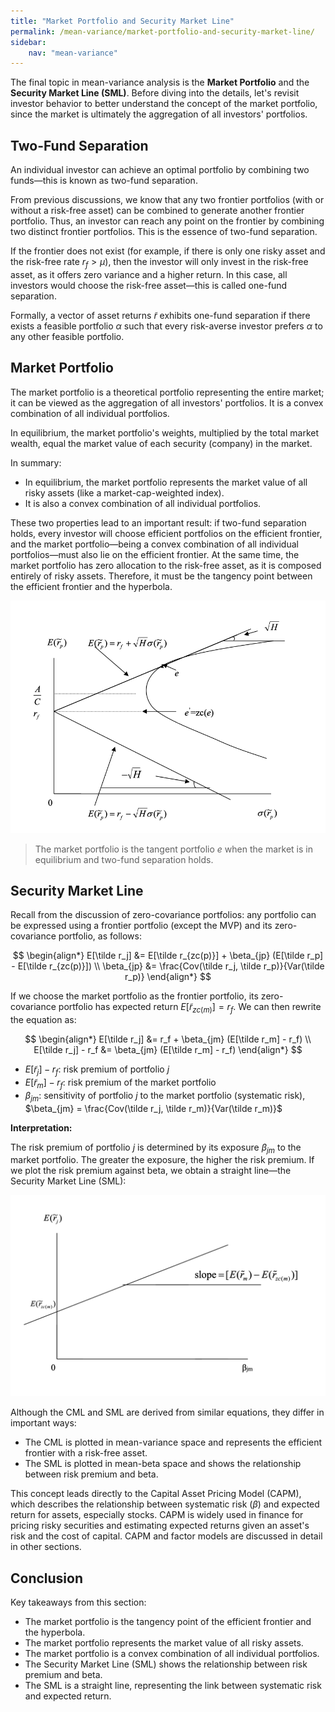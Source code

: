```yaml
---
title: "Market Portfolio and Security Market Line"
permalink: /mean-variance/market-portfolio-and-security-market-line/
sidebar:
    nav: "mean-variance"
---
```


The final topic in mean-variance analysis is the **Market Portfolio** and the **Security Market Line (SML)**. Before diving into the details, let's revisit investor behavior to better understand the concept of the market portfolio, since the market is ultimately the aggregation of all investors' portfolios.

## Two-Fund Separation

An individual investor can achieve an optimal portfolio by combining two funds—this is known as two-fund separation.

From previous discussions, we know that any two frontier portfolios (with or without a risk-free asset) can be combined to generate another frontier portfolio. Thus, an investor can reach any point on the frontier by combining two distinct frontier portfolios. This is the essence of two-fund separation.

If the frontier does not exist (for example, if there is only one risky asset and the risk-free rate $r_f > \mu$), then the investor will only invest in the risk-free asset, as it offers zero variance and a higher return. In this case, all investors would choose the risk-free asset—this is called one-fund separation.

Formally, a vector of asset returns $\tilde r$ exhibits one-fund separation if there exists a feasible portfolio $\alpha$ such that every risk-averse investor prefers $\alpha$ to any other feasible portfolio.

## Market Portfolio

The market portfolio is a theoretical portfolio representing the entire market; it can be viewed as the aggregation of all investors' portfolios. It is a convex combination of all individual portfolios.

In equilibrium, the market portfolio's weights, multiplied by the total market wealth, equal the market value of each security (company) in the market.

In summary:

- In equilibrium, the market portfolio represents the market value of all risky assets (like a market-cap-weighted index).
- It is also a convex combination of all individual portfolios.

These two properties lead to an important result: if two-fund separation holds, every investor will choose efficient portfolios on the efficient frontier, and the market portfolio—being a convex combination of all individual portfolios—must also lie on the efficient frontier. At the same time, the market portfolio has zero allocation to the risk-free asset, as it is composed entirely of risky assets. Therefore, it must be the tangency point between the efficient frontier and the hyperbola.

![Market Portfolio](attachments/rf_frontier.png)

> The market portfolio is the tangent portfolio $e$ when the market is in equilibrium and two-fund separation holds.

## Security Market Line

Recall from the discussion of zero-covariance portfolios: any portfolio can be expressed using a frontier portfolio (except the MVP) and its zero-covariance portfolio, as follows:

$$
\begin{align*}
E[\tilde r_j] &= E[\tilde r_{zc(p)}] + \beta_{jp} (E[\tilde r_p] - E[\tilde r_{zc(p)}]) \\
\beta_{jp} &= \frac{Cov(\tilde r_j, \tilde r_p)}{Var(\tilde r_p)}
\end{align*}
$$

If we choose the market portfolio as the frontier portfolio, its zero-covariance portfolio has expected return $E[\tilde r_{zc(m)}] = r_f$. We can then rewrite the equation as:

$$
\begin{align*}
E[\tilde r_j] &= r_f + \beta_{jm} (E[\tilde r_m] - r_f) \\
E[\tilde r_j] - r_f &= \beta_{jm} (E[\tilde r_m] - r_f)
\end{align*}
$$

- $E[\tilde r_j] - r_f$: risk premium of portfolio $j$
- $E[\tilde r_m] - r_f$: risk premium of the market portfolio
- $\beta_{jm}$: sensitivity of portfolio $j$ to the market portfolio (systematic risk), $\beta_{jm} = \frac{Cov(\tilde r_j, \tilde r_m)}{Var(\tilde r_m)}$

**Interpretation:**

The risk premium of portfolio $j$ is determined by its exposure $\beta_{jm}$ to the market portfolio. The greater the exposure, the higher the risk premium. If we plot the risk premium against beta, we obtain a straight line—the Security Market Line (SML):

![Security Market Line](attachments/sml.png)

Although the CML and SML are derived from similar equations, they differ in important ways:

- The CML is plotted in mean-variance space and represents the efficient frontier with a risk-free asset.
- The SML is plotted in mean-beta space and shows the relationship between risk premium and beta.

This concept leads directly to the Capital Asset Pricing Model (CAPM), which describes the relationship between systematic risk ($\beta$) and expected return for assets, especially stocks. CAPM is widely used in finance for pricing risky securities and estimating expected returns given an asset's risk and the cost of capital. CAPM and factor models are discussed in detail in other sections.

## Conclusion

Key takeaways from this section:

- The market portfolio is the tangency point of the efficient frontier and the hyperbola.
- The market portfolio represents the market value of all risky assets.
- The market portfolio is a convex combination of all individual portfolios.
- The Security Market Line (SML) shows the relationship between risk premium and beta.
- The SML is a straight line, representing the link between systematic risk and expected return.
